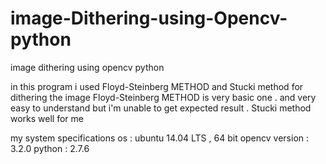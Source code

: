 # image-Dithering-using-Opencv-python
image dithering using opencv python 


in this program i used Floyd-Steinberg METHOD and Stucki method for dithering the image
Floyd-Steinberg METHOD is very basic one . and very easy to understand
but i'm unable to get expected result .
Stucki method works well for me

my system specifications 
os : ubuntu 14.04 LTS  , 64 bit
opencv version : 3.2.0
python : 2.7.6
